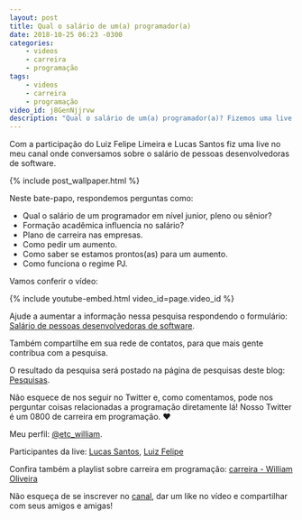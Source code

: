 ```yaml
---
layout: post
title: Qual o salário de um(a) programador(a)
date: 2018-10-25 06:23 -0300
categories:
    - videos
    - carreira
    - programação
tags:
    - videos
    - carreira
    - programação
video_id: j8GenNjjrvw
description: "Qual o salário de um(a) programador(a)? Fizemos uma live no YouTube para comentar sobre esse assunto abordando desde o salário de junior, pleno e sênior, até como conseguir um aumento de salário!"
---
```


Com a participação do Luiz Felipe Limeira e Lucas Santos fiz uma live no meu canal onde conversamos sobre o salário de pessoas desenvolvedoras de software.

{% include post_wallpaper.html %}

Neste bate-papo, respondemos perguntas como:

- Qual o salário de um programador em nível junior, pleno ou sênior?
- Formação acadêmica influencia no salário?
- Plano de carreira nas empresas.
- Como pedir um aumento.
- Como saber se estamos prontos(as) para um aumento.
- Como funciona o regime PJ.

Vamos conferir o vídeo:

{% include youtube-embed.html video_id=page.video_id %}

Ajude a aumentar a informação nessa pesquisa respondendo o formulário: [Salário de pessoas desenvolvedoras de software](https://goo.gl/forms/aQLSseZHrM0UHlXU2).

Também compartilhe em sua rede de contatos, para que mais gente contribua com a pesquisa.

O resultado da pesquisa será postado na página de pesquisas deste blog: [Pesquisas](/pesquisas).

Não esquece de nos seguir no Twitter e, como comentamos, pode nos perguntar coisas relacionadas a programação diretamente lá! Nosso Twitter é um 0800 de carreira em programação. :heart:

Meu perfil: [@etc_william](https://twitter.com/etc_william).

Participantes da live: [Lucas Santos](https://twitter.com/_staticvoid), [Luiz Felipe](https://twitter.com/lflimeira02)

Confira também a playlist sobre carreira em programação: [carreira - William Oliveira](https://www.youtube.com/watch?v=DukhWWWzi18&list=PL46DzgkNWD2EyeIQgYzDB6DGe2PE5u1-m)

Não esqueça de se inscrever no [canal](https://www.youtube.com/c/WilliamOliveiraS), dar um like no vídeo e compartilhar com seus amigos e amigas!
